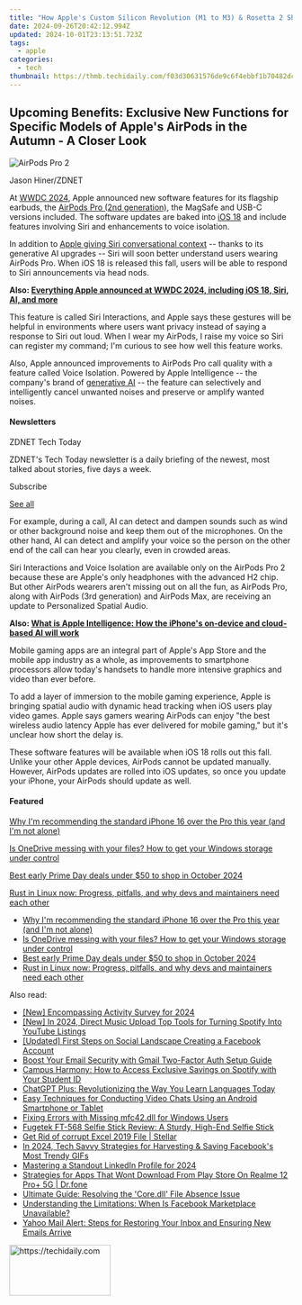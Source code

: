 ```yaml
---
title: "How Apple's Custom Silicon Revolution (M1 to M3) & Rosetta 2 Shapes the Future of PCs: A Guide for Shoppers | ZDNet"
date: 2024-09-26T20:42:12.994Z
updated: 2024-10-01T23:13:51.723Z
tags:
  - apple
categories:
  - tech
thumbnail: https://thmb.techidaily.com/f03d30631576de9c6f4ebbf1b70482dc429c1bbf94f405ab42db14407ed62e05.jpg
---
```


## Upcoming Benefits: Exclusive New Functions for Specific Models of Apple's AirPods in the Autumn - A Closer Look

![AirPods Pro 2](https://www.zdnet.com/a/img/resize/e975fb7fa5fa9c06ae5c0c86ff2043bba68e6590/2023/09/10/f87eda0e-6717-4b19-8829-170e2c098428/airpods-pro-2.jpg?auto=webp&precrop=2048,1150,x0,y95&width=1280)

Jason Hiner/ZDNET

At [WWDC 2024](https://www.zdnet.com/article/live-updates-everything-apple-announced-at-wwdc-2024-including-ios-18-siri-ai-more/), Apple announced new software features for its flagship earbuds, the [AirPods Pro (2nd generation)](https://shop-links.co/link/?url=https%3A%2F%2Fwww.bestbuy.com%2Fsite%2Fapple-airpods-pro-2nd-generation-with-magsafe-case-usbc-white%2F6447382.p%3FskuId%3D6447382&publisher%5Fslug=zdnet&article%5Fname=3%20useful%20features%20coming%20to%20apple%20airpods%20this%20fall%20%28but%20only%20for%20these%20models%29&article%5Furl=https%3A%2F%2Fwww.zdnet.com%2Farticle%2F3-useful-features-coming-to-apple-airpods-this-fall-but-only-for-these-models%2F&exclusive=1&u1=zd-%5F%5FCOM%5FCLICK%5FID%5F%5F-dtp), the MagSafe and USB-C versions included. The software updates are baked into [iOS 18](https://www.zdnet.com/article/ios-18-the-biggest-iphone-changes-apple-announced-at-wwdc-2024/) and include features involving Siri and enhancements to voice isolation.

In addition to [Apple giving Siri conversational context](https://www.zdnet.com/article/live-updates-everything-apple-announced-at-wwdc-2024-including-ios-18-siri-ai-more/) \-- thanks to its generative AI upgrades -- Siri will soon better understand users wearing AirPods Pro. When iOS 18 is released this fall, users will be able to respond to Siri announcements via head nods.

**Also: [Everything Apple announced at WWDC 2024, including iOS 18, Siri, AI, and more](https://www.zdnet.com/article/live-updates-everything-apple-announced-at-wwdc-2024-including-ios-18-siri-ai-more/)**

This feature is called Siri Interactions, and Apple says these gestures will be helpful in environments where users want privacy instead of saying a response to Siri out loud. When I wear my AirPods, I raise my voice so Siri can register my command; I'm curious to see how well this feature works.

Also, Apple announced improvements to AirPods Pro call quality with a feature called Voice Isolation. Powered by Apple Intelligence -- the company's brand of [generative AI](https://www.zdnet.com/article/what-is-generative-ai-and-why-is-it-so-popular-heres-everything-you-need-to-know/) \-- the feature can selectively and intelligently cancel unwanted noises and preserve or amplify wanted noises. 

#### Newsletters

ZDNET Tech Today

ZDNET's Tech Today newsletter is a daily briefing of the newest, most talked about stories, five days a week.

 Subscribe

[See all](https://www.zdnet.com/newsletters/)

For example, during a call, AI can detect and dampen sounds such as wind or other background noise and keep them out of the microphones. On the other hand, AI can detect and amplify your voice so the person on the other end of the call can hear you clearly, even in crowded areas. 

Siri Interactions and Voice Isolation are available only on the AirPods Pro 2 because these are Apple's only headphones with the advanced H2 chip. But other AirPods wearers aren't missing out on all the fun, as AirPods Pro, along with AirPods (3rd generation) and AirPods Max, are receiving an update to Personalized Spatial Audio.

**Also: [What is Apple Intelligence: How the iPhone's on-device and cloud-based AI will work](https://www.zdnet.com/article/what-is-apple-intelligence-how-the-iphones-on-device-and-cloud-based-ai-will-work/)**

Mobile gaming apps are an integral part of Apple's App Store and the mobile app industry as a whole, as improvements to smartphone processors allow today's handsets to handle more intensive graphics and video than ever before. 

To add a layer of immersion to the mobile gaming experience, Apple is bringing spatial audio with dynamic head tracking when iOS users play video games. Apple says gamers wearing AirPods can enjoy "the best wireless audio latency Apple has ever delivered for mobile gaming," but it's unclear how short the delay is.

These software features will be available when iOS 18 rolls out this fall. Unlike your other Apple devices, AirPods cannot be updated manually. However, AirPods updates are rolled into iOS updates, so once you update your iPhone, your AirPods should update as well.

#### Featured

[Why I'm recommending the standard iPhone 16 over the Pro this year (and I'm not alone)](https://www.zdnet.com/article/why-im-recommending-the-standard-iphone-16-over-the-pro-this-year-and-im-not-alone/ "Why I'm recommending the standard iPhone 16 over the Pro this year (and I'm not alone)")

[Is OneDrive messing with your files? How to get your Windows storage under control](https://www.zdnet.com/article/is-onedrive-messing-with-your-files-how-to-get-your-windows-storage-under-control/ "Is OneDrive messing with your files? How to get your Windows storage under control")

[Best early Prime Day deals under $50 to shop in October 2024](https://www.zdnet.com/article/best-early-prime-day-deals-under-50/ "Best early Prime Day deals under $50 to shop in October 2024")

[Rust in Linux now: Progress, pitfalls, and why devs and maintainers need each other](https://www.zdnet.com/article/rust-in-linux-now-progress-pitfalls-and-why-devs-and-maintainers-need-each-other/ "Rust in Linux now: Progress, pitfalls, and why devs and maintainers need each other")

* [Why I'm recommending the standard iPhone 16 over the Pro this year (and I'm not alone)](https://www.zdnet.com/article/why-im-recommending-the-standard-iphone-16-over-the-pro-this-year-and-im-not-alone/ "Why I'm recommending the standard iPhone 16 over the Pro this year (and I'm not alone)")
* [Is OneDrive messing with your files? How to get your Windows storage under control](https://www.zdnet.com/article/is-onedrive-messing-with-your-files-how-to-get-your-windows-storage-under-control/ "Is OneDrive messing with your files? How to get your Windows storage under control")
* [Best early Prime Day deals under $50 to shop in October 2024](https://www.zdnet.com/article/best-early-prime-day-deals-under-50/ "Best early Prime Day deals under $50 to shop in October 2024")
* [Rust in Linux now: Progress, pitfalls, and why devs and maintainers need each other](https://www.zdnet.com/article/rust-in-linux-now-progress-pitfalls-and-why-devs-and-maintainers-need-each-other/ "Rust in Linux now: Progress, pitfalls, and why devs and maintainers need each other")

<ins class="adsbygoogle"
     style="display:block"
     data-ad-format="autorelaxed"
     data-ad-client="ca-pub-7571918770474297"
     data-ad-slot="1223367746"></ins>

<ins class="adsbygoogle"
     style="display:block"
     data-ad-client="ca-pub-7571918770474297"
     data-ad-slot="8358498916"
     data-ad-format="auto"
     data-full-width-responsive="true"></ins>

<span class="atpl-alsoreadstyle">Also read:</span>
<div><ul>
<li><a href="https://fox-direct.techidaily.com/new-encompassing-activity-survey-for-2024/"><u>[New] Encompassing Activity Survey for 2024</u></a></li>
<li><a href="https://youtube-zero.techidaily.com/n-2024-direct-music-upload-top-tools-for-turning-spotify-into-youtube-listings/"><u>[New] In 2024, Direct Music Upload Top Tools for Turning Spotify Into YouTube Listings</u></a></li>
<li><a href="https://facebook-video-recording.techidaily.com/updated-first-steps-on-social-landscape-creating-a-facebook-account/"><u>[Updated] First Steps on Social Landscape Creating a Facebook Account</u></a></li>
<li><a href="https://techno-recovery.techidaily.com/boost-your-email-security-with-gmail-two-factor-auth-setup-guide/"><u>Boost Your Email Security with Gmail Two-Factor Auth Setup Guide</u></a></li>
<li><a href="https://techno-recovery.techidaily.com/campus-harmony-how-to-access-exclusive-savings-on-spotify-with-your-student-id/"><u>Campus Harmony: How to Access Exclusive Savings on Spotify with Your Student ID</u></a></li>
<li><a href="https://tech-hub.techidaily.com/chatgpt-plus-revolutionizing-the-way-you-learn-languages-today/"><u>ChatGPT Plus: Revolutionizing the Way You Learn Languages Today</u></a></li>
<li><a href="https://hardware-tips.techidaily.com/easy-techniques-for-conducting-video-chats-using-an-android-smartphone-or-tablet/"><u>Easy Techniques for Conducting Video Chats Using an Android Smartphone or Tablet</u></a></li>
<li><a href="https://techno-recovery.techidaily.com/fixing-errors-with-missing-mfc42dll-for-windows-users/"><u>Fixing Errors with Missing mfc42.dll for Windows Users</u></a></li>
<li><a href="https://techno-recovery.techidaily.com/fugetek-ft-568-selfie-stick-review-a-sturdy-high-end-selfie-stick/"><u>Fugetek FT-568 Selfie Stick Review: A Sturdy, High-End Selfie Stick</u></a></li>
<li><a href="https://phone-solutions.techidaily.com/get-rid-of-corrupt-excel-2019-file-stellar-by-stellar-guide/"><u>Get Rid of corrupt Excel 2019 File | Stellar</u></a></li>
<li><a href="https://facebook-video-files.techidaily.com/in-2024-tech-savvy-strategies-for-harvesting-and-saving-facebooks-most-trendy-gifs/"><u>In 2024, Tech Savvy Strategies for Harvesting & Saving Facebook's Most Trendy GIFs</u></a></li>
<li><a href="https://extra-approaches.techidaily.com/mastering-a-standout-linkedin-profile-for-2024/"><u>Mastering a Standout LinkedIn Profile for 2024</u></a></li>
<li><a href="https://fix-guide.techidaily.com/strategies-for-apps-that-wont-download-from-play-store-on-realme-12-proplus-5g-drfone-by-drfone-fix-android-problems-fix-android-problems/"><u>Strategies for Apps That Wont Download From Play Store On Realme 12 Pro+ 5G | Dr.fone</u></a></li>
<li><a href="https://techno-recovery.techidaily.com/ultimate-guide-resolving-the-coredll-file-absence-issue/"><u>Ultimate Guide: Resolving the 'Core.dll' File Absence Issue</u></a></li>
<li><a href="https://techno-recovery.techidaily.com/understanding-the-limitations-when-is-facebook-marketplace-unavailable/"><u>Understanding the Limitations: When Is Facebook Marketplace Unavailable?</u></a></li>
<li><a href="https://techno-recovery.techidaily.com/1722898108565-yahoo-mail-alert-steps-for-restoring-your-inbox-and-ensuring-new-emails-arrive/"><u>Yahoo Mail Alert: Steps for Restoring Your Inbox and Ensuring New Emails Arrive</u></a></li>
</ul></div>

<!-- affiliate ads begin -->
<a href="https://aligracehair.sjv.io/c/5597632/2135367/19272" target="_top" id="2135367">
  <img src="//a.impactradius-go.com/display-ad/19272-2135367" border="0" alt="https://techidaily.com" width="180" height="90"/>
</a>
<img height="0" width="0" src="https://aligracehair.sjv.io/i/5597632/2135367/19272" style="position:absolute;visibility:hidden;" border="0" />
<!-- affiliate ads end -->

